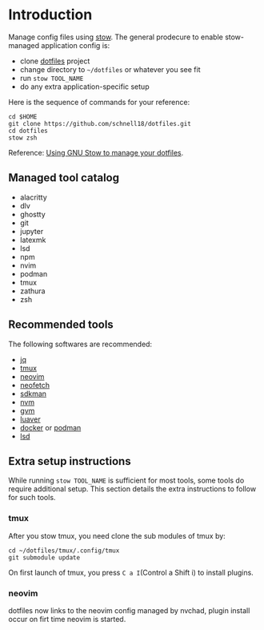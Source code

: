 # Introduction

Manage config files using [stow][1]. The general prodecure to enable
stow-managed application config is:

- clone [dotfiles][3] project
- change directory to `~/dotfiles` or whatever you see fit
- run `stow TOOL_NAME`
- do any extra application-specific setup

Here is the sequence of commands for your reference:

    cd $HOME
    git clone https://github.com/schnell18/dotfiles.git
    cd dotfiles
    stow zsh

Reference: [Using GNU Stow to manage your dotfiles][2].

## Managed tool catalog

- alacritty
- dlv
- ghostty
- git
- jupyter
- latexmk
- lsd
- npm
- nvim
- podman
- tmux
- zathura
- zsh

## Recommended tools
The following softwares are recommended:

- [jq][4]
- [tmux][5]
- [neovim][6]
- [neofetch][7]
- [sdkman][8]
- [nvm][9]
- [gvm][10]
- [luaver][11]
- [docker][12] or [podman][13]
- [lsd][14]

## Extra setup instructions

While running `stow TOOL_NAME` is sufficient for most tools, some tools do
require additional setup. This section details the extra instructions to follow
for such tools.


### tmux
After you stow tmux, you need clone the sub modules of tmux by:

    cd ~/dotfiles/tmux/.config/tmux
    git submodule update

On first launch of tmux, you press `C a I`(Control a Shift i) to install plugins.

### neovim
dotfiles now links to the neovim config managed by nvchad, plugin install occur
on firt time neovim is started.

[1]: https://www.gnu.org/software/stow/
[2]: http://brandon.invergo.net/news/2012-05-26-using-gnu-stow-to-manage-your-dotfiles.html
[3]: https://github.com/schnell18/dotfiles.git
[4]: https://stedolan.github.io/jq/
[5]: https://github.com/tmux/tmux/wiki
[6]: https://neovim.io/
[7]: https://github.com/dylanaraps/neofetch
[8]: https://sdkman.io/
[9]: https://github.com/nvm-sh/nvm
[10]: https://github.com/moovweb/gvm
[11]: https://github.com/DhavalKapil/luaver
[12]: https://www.docker.com/
[13]: https://podman.io/
[14]: https://github.com/lsd-rs/lsd
